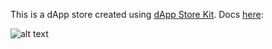This is a dApp store created using  [dApp Store Kit](https://www.dappstorekit.io/). Docs [here](https://docs.dappstorekit.io/docs/start-here): 

![alt text](https://github.com/manapixels/dappstore/blob/screenshot.png?raw=true)